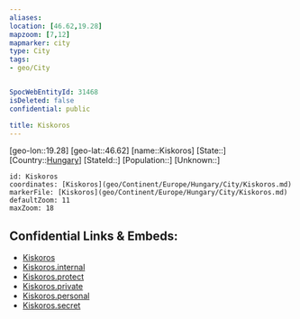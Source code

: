 ```yaml
---
aliases: 
location: [46.62,19.28]
mapzoom: [7,12] 
mapmarker: city 
type: City
tags:
- geo/City


SpocWebEntityId: 31468
isDeleted: false
confidential: public

title: Kiskoros
---
```

[geo-lon::19.28]
[geo-lat::46.62]
[name::Kiskoros]
[State::]
[Country::[Hungary](geo/Continent/Europe/Hungary.md)]
[StateId::]
[Population::]
[Unknown::]


```leaflet
id: Kiskoros
coordinates: [Kiskoros](geo/Continent/Europe/Hungary/City/Kiskoros.md)
markerFile: [Kiskoros](geo/Continent/Europe/Hungary/City/Kiskoros.md)
defaultZoom: 11 
maxZoom: 18
```


## Confidential Links & Embeds: 
- [Kiskoros](../../../../../../_public/geo/Continent/Europe/Hungary/City/Kiskoros.md) 
- [Kiskoros.internal](../../../../../../_internal/geo/Continent/Europe/Hungary/City/Kiskoros.internal.md) 
- [Kiskoros.protect](../../../../../../_protect/geo/Continent/Europe/Hungary/City/Kiskoros.protect.md) 
- [Kiskoros.private](../../../../../../_private/geo/Continent/Europe/Hungary/City/Kiskoros.private.md) 
- [Kiskoros.personal](../../../../../../_personal/geo/Continent/Europe/Hungary/City/Kiskoros.personal.md) 
- [Kiskoros.secret](../../../../../../_secret/geo/Continent/Europe/Hungary/City/Kiskoros.secret.md) 
